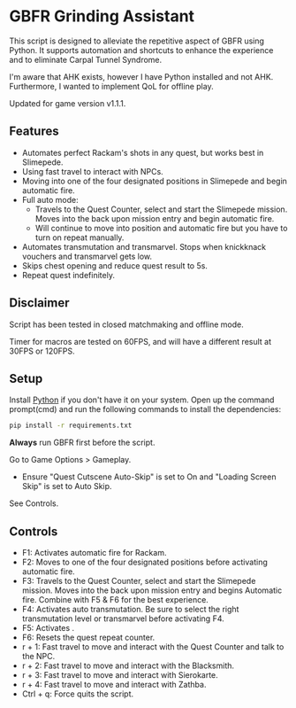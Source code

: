 # GBFR Grinding Assistant

This script is designed to alleviate the repetitive aspect of GBFR using Python. It supports automation and shortcuts to enhance the experience and to eliminate Carpal Tunnel Syndrome.

I'm aware that AHK exists, however I have Python installed and not AHK. Furthermore, I wanted to implement QoL for offline play.

Updated for game version v1.1.1.

## Features

- Automates perfect Rackam's shots in any quest, but works best in Slimepede.
- Using fast travel to interact with NPCs.
- Moving into one of the four designated positions in Slimepede and begin automatic fire.
- Full auto mode:
  - Travels to the Quest Counter, select and start the Slimepede mission. Moves into the back upon mission entry and begin automatic fire.
  - Will continue to move into position and automatic fire but you have to turn on repeat manually.
- Automates transmutation and transmarvel. Stops when knickknack vouchers and transmarvel gets low.
- Skips chest opening and reduce quest result to 5s.
- Repeat quest indefinitely.

## Disclaimer

Script has been tested in closed matchmaking and offline mode.

Timer for macros are tested on 60FPS, and will have a different result at 30FPS or 120FPS.

## Setup

Install [Python] if you don't have it on your system.
Open up the command prompt(cmd) and run the following commands to install the dependencies:
```sh
pip install -r requirements.txt
```
__Always__ run GBFR first before the script.

Go to Game Options > Gameplay.
- Ensure "Quest Cutscene Auto-Skip" is set to On and "Loading Screen Skip" is set to Auto Skip.

See Controls.

## Controls

- F1: Activates automatic fire for Rackam.
- F2: Moves to one of the four designated positions before activating automatic fire.
- F3: Travels to the Quest Counter, select and start the Slimepede mission. Moves into the back upon mission entry and begins Automatic fire. Combine with F5 & F6 for the best experience.
- F4: Activates auto transmutation. Be sure to select the right transmutation level or transmarvel before activating F4.
- F5: Activates .
- F6: Resets the quest repeat counter.
- r + 1: Fast travel to move and interact with the Quest Counter and talk to the NPC.
- r + 2: Fast travel to move and interact with the Blacksmith.
- r + 3: Fast travel to move and interact with Sierokarte.
- r + 4: Fast travel to move and interact with Zathba.
- Ctrl + q: Force quits the script.

[Python]: <https://www.python.org/downloads>